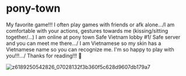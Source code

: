 # pony-town
My favorite game!!!
I often play games with friends or afk alone.../I am comfortable with your actions, gestures towards me (kissing/sitting together/...)
I am online at pony town Safe Vietnam lobby #1/ Safe server and you can meet me there.../
I am Vietnamese so my skin has a Vietnamese name so you can recognize me.
I'm so happy to play with you!!!.../ Thanks for reading!!! 💝

![z6189250542826_07028132f3b360f5c628d9607db179a7](https://github.com/user-attachments/assets/6e60a55b-0c21-4081-81ed-fcb883c3ad5c) 




